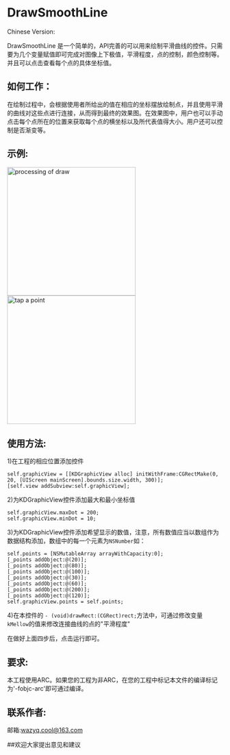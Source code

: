 DrawSmoothLine
==============

Chinese Version:

DrawSmoothLine 是一个简单的，API完善的可以用来绘制平滑曲线的控件。只需要为几个变量赋值即可完成对图像上下极值，平滑程度，点的控制，颜色控制等。并且可以点击查看每个点的具体坐标值。

如何工作：
-----------

在绘制过程中，会根据使用者所给出的值在相应的坐标摆放绘制点，并且使用平滑的曲线对这些点进行连接，从而得到最终的效果图。在效果图中，用户也可以手动点击每个点所在的位置来获取每个点的横坐标以及所代表值得大小。用户还可以控制是否渐变等。

示例:
------------

<img width =300 src = "" alt = "processing of draw"/><img width =300 src = "" alt = "tap a point"/>

使用方法:
-----------

1)在工程的相应位置添加控件

    self.graphicView = [[KDGraphicView alloc] initWithFrame:CGRectMake(0, 20, [UIScreen mainScreen].bounds.size.width, 300)];
    [self.view addSubview:self.graphicView];

2)为KDGraphicView控件添加最大和最小坐标值

    self.graphicView.maxDot = 200;
    self.graphicView.minDot = 10;

3)为KDGraphicView控件添加希望显示的数值，注意，所有数值应当以数组作为数据结构添加，数组中的每一个元素为```NSNumber```如：

    self.points = [NSMutableArray arrayWithCapacity:0];
    [_points addObject:@(20)];
    [_points addObject:@(80)];
    [_points addObject:@(100)];
    [_points addObject:@(30)];
    [_points addObject:@(60)];
    [_points addObject:@(200)];
    [_points addObject:@(120)];
    self.graphicView.points = self.points;
    
4)在本控件的 ```- (void)drawRect:(CGRect)rect;```方法中，可通过修改变量```kMellow```的值来修改连接曲线的点的"平滑程度"
    
在做好上面四步后，点击运行即可。

要求:
-------------

本工程使用ARC。如果您的工程为非ARC，在您的工程中标记本文件的编译标记为'-fobjc-arc'即可通过编译。

联系作者:
------------
邮箱:wazyq.cool@163.com

##欢迎大家提出意见和建议


